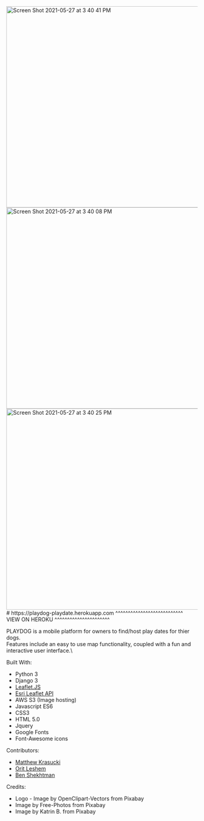 <img width="530" alt="Screen Shot 2021-05-27 at 3 40 41 PM" src="https://user-images.githubusercontent.com/80868084/119887962-cd4ac000-bf02-11eb-99b7-a0550c93a1fa.png">
<img width="530" alt="Screen Shot 2021-05-27 at 3 40 08 PM" src="https://user-images.githubusercontent.com/80868084/119887999-d9368200-bf02-11eb-90f0-c6370c4bbdf0.png">
<img width="530" alt="Screen Shot 2021-05-27 at 3 40 25 PM" src="https://user-images.githubusercontent.com/80868084/119888005-dc317280-bf02-11eb-8c61-ece57a58305b.png">
# https://playdog-playdate.herokuapp.com 
^^^^^^^^^^^^^^^^^^^^^^^^^^^ VIEW ON HEROKU ^^^^^^^^^^^^^^^^^^^^^^

PLAYDOG is a mobile platform for owners to find/host play dates for thier dogs.\
Features include an easy to use map functionality, coupled with a fun and interactive user interface.\


Built With:
* Python 3
* Django 3
* [Leaflet.JS](https://leafletjs.com/)
* [Esri Leaflet API](https://esri.github.io/esri-leaflet/)
* AWS S3 (Image hosting)
* Javascript ES6
* CSS3
* HTML 5.0
* Jquery
* Google Fonts
* Font-Awesome icons

Contributors:
* [Matthew Krasucki](https://github.com/mattius9)
* [Orit Leshem](https://github.com/OritLeshem) 
* [Ben Shekhtman](https://github.com/uwitdat)

Credits: 
* Logo - Image by OpenClipart-Vectors from Pixabay 
* Image by Free-Photos from Pixabay 
* Image by Katrin B. from Pixabay 
